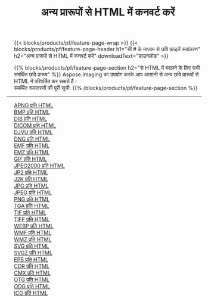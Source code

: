 ﻿---
title: अन्य प्रारूपों से HTML में कनवर्ट करें 
weight: 3920
url: /hi/java/conversion/to/html 
lang: hi
langdirlevel: 2
locales: zh-hans,ja,it,ru,de,es,fr,nl,id,lt,pl,pt,vi,tr,ko,zh-hant,ar,hi,th,sv,cs,uk,he
description: Aspose.Imaging का उपयोग करके आप अन्य प्रारूपों से HTML में आसानी से रूपांतरित कर सकते हैं
---

{{< blocks/products/pf/feature-page-wrap >}}
{{< blocks/products/pf/feature-page-header h1="सी # के माध्यम से छवि फ़ाइलें रूपांतरण" h2="अन्य प्रारूपों से HTML में कनवर्ट करें" downloadText="डाउनलोड" >}}


{{% blocks/products/pf/feature-page-section  h2="से HTML में बदलने के लिए सभी समर्थित छवि प्रारूप" %}}
Aspose.Imaging का उपयोग करके आप आसानी से अन्य छवि प्रारूपों से HTML में परिवर्तित कर सकते हैं।
<br/>
समर्थित रूपांतरणों की पूरी सूची:
{{% /blocks/products/pf/feature-page-section %}}
<div class="container-fluid productfamilypage bg-gray">
    <div class="convertypes bg-gray agp-content section">
        <div class="container">
		<hr style="margin-left:-20px;"/>
		<div class="row other-converters">
		    <div class='col-md-2 other-converter remove-lp remove-rp'><a href="/imaging/hi/java/conversion/apng-to-html" >APNG प्रति HTML</a></div>
<div class='col-md-2 other-converter remove-lp remove-rp'><a href="/imaging/hi/java/conversion/bmp-to-html" >BMP प्रति HTML</a></div>
<div class='col-md-2 other-converter remove-lp remove-rp'><a href="/imaging/hi/java/conversion/dib-to-html" >DIB प्रति HTML</a></div>
<div class='col-md-2 other-converter remove-lp remove-rp'><a href="/imaging/hi/java/conversion/dicom-to-html" >DICOM प्रति HTML</a></div>
<div class='col-md-2 other-converter remove-lp remove-rp'><a href="/imaging/hi/java/conversion/djvu-to-html" >DJVU प्रति HTML</a></div>
<div class='col-md-2 other-converter remove-lp remove-rp'><a href="/imaging/hi/java/conversion/dng-to-html" >DNG प्रति HTML</a></div>
<div class='col-md-2 other-converter remove-lp remove-rp'><a href="/imaging/hi/java/conversion/emf-to-html" >EMF प्रति HTML</a></div>
<div class='col-md-2 other-converter remove-lp remove-rp'><a href="/imaging/hi/java/conversion/emz-to-html" >EMZ प्रति HTML</a></div>
<div class='col-md-2 other-converter remove-lp remove-rp'><a href="/imaging/hi/java/conversion/gif-to-html" >GIF प्रति HTML</a></div>
<div class='col-md-2 other-converter remove-lp remove-rp'><a href="/imaging/hi/java/conversion/jpeg2000-to-html" >JPEG2000 प्रति HTML</a></div>
<div class='col-md-2 other-converter remove-lp remove-rp'><a href="/imaging/hi/java/conversion/jp2-to-html" >JP2 प्रति HTML</a></div>
<div class='col-md-2 other-converter remove-lp remove-rp'><a href="/imaging/hi/java/conversion/j2k-to-html" >J2K प्रति HTML</a></div>
<div class='col-md-2 other-converter remove-lp remove-rp'><a href="/imaging/hi/java/conversion/jpg-to-html" >JPG प्रति HTML</a></div>
<div class='col-md-2 other-converter remove-lp remove-rp'><a href="/imaging/hi/java/conversion/jpeg-to-html" >JPEG प्रति HTML</a></div>
<div class='col-md-2 other-converter remove-lp remove-rp'><a href="/imaging/hi/java/conversion/png-to-html" >PNG प्रति HTML</a></div>
<div class='col-md-2 other-converter remove-lp remove-rp'><a href="/imaging/hi/java/conversion/tga-to-html" >TGA प्रति HTML</a></div>
<div class='col-md-2 other-converter remove-lp remove-rp'><a href="/imaging/hi/java/conversion/tif-to-html" >TIF प्रति HTML</a></div>
<div class='col-md-2 other-converter remove-lp remove-rp'><a href="/imaging/hi/java/conversion/tiff-to-html" >TIFF प्रति HTML</a></div>
<div class='col-md-2 other-converter remove-lp remove-rp'><a href="/imaging/hi/java/conversion/webp-to-html" >WEBP प्रति HTML</a></div>
<div class='col-md-2 other-converter remove-lp remove-rp'><a href="/imaging/hi/java/conversion/wmf-to-html" >WMF प्रति HTML</a></div>
<div class='col-md-2 other-converter remove-lp remove-rp'><a href="/imaging/hi/java/conversion/wmz-to-html" >WMZ प्रति HTML</a></div>
<div class='col-md-2 other-converter remove-lp remove-rp'><a href="/imaging/hi/java/conversion/svg-to-html" >SVG प्रति HTML</a></div>
<div class='col-md-2 other-converter remove-lp remove-rp'><a href="/imaging/hi/java/conversion/svgz-to-html" >SVGZ प्रति HTML</a></div>
<div class='col-md-2 other-converter remove-lp remove-rp'><a href="/imaging/hi/java/conversion/eps-to-html" >EPS प्रति HTML</a></div>
<div class='col-md-2 other-converter remove-lp remove-rp'><a href="/imaging/hi/java/conversion/cdr-to-html" >CDR प्रति HTML</a></div>
<div class='col-md-2 other-converter remove-lp remove-rp'><a href="/imaging/hi/java/conversion/cmx-to-html" >CMX प्रति HTML</a></div>
<div class='col-md-2 other-converter remove-lp remove-rp'><a href="/imaging/hi/java/conversion/otg-to-html" >OTG प्रति HTML</a></div>
<div class='col-md-2 other-converter remove-lp remove-rp'><a href="/imaging/hi/java/conversion/odg-to-html" >ODG प्रति HTML</a></div>
<div class='col-md-2 other-converter remove-lp remove-rp'><a href="/imaging/hi/java/conversion/ico-to-html" >ICO प्रति HTML</a></div>
                </div>
        </div>
    </div>
</div>
<br/>

